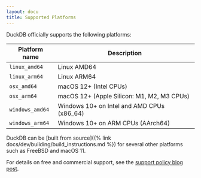 ```yaml
---
layout: docu
title: Supported Platforms
---
```


DuckDB officially supports the following platforms:

| Platform name      | Description                                |
|--------------------|--------------------------------------------|
| `linux_amd64`      | Linux AMD64                                |
| `linux_arm64`      | Linux ARM64                                |
| `osx_amd64`        | macOS 12+ (Intel CPUs)                     |
| `osx_arm64`        | macOS 12+ (Apple Silicon: M1, M2, M3 CPUs) |
| `windows_amd64`    | Windows 10+ on Intel and AMD CPUs (x86_64) |
| `windows_arm64`    | Windows 10+ on ARM CPUs (AArch64)          |

DuckDB can be [built from source]({% link docs/dev/building/build_instructions.md %}) for several other platforms such as FreeBSD and macOS 11.

For details on free and commercial support, see the [support policy blog post](https://duckdblabs.com/news/2023/10/02/support-policy#platforms).

